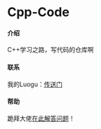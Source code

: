 # Cpp-Code

#### 介绍
C++学习之路，写代码的仓库啊

#### 联系
我的Luogu：[传送门](https://www.luogu.com.cn/user/523217)

#### 帮助
跪拜大佬[在此解答问题](https://gitee.com/zrc4889/cpp-code/issues)！